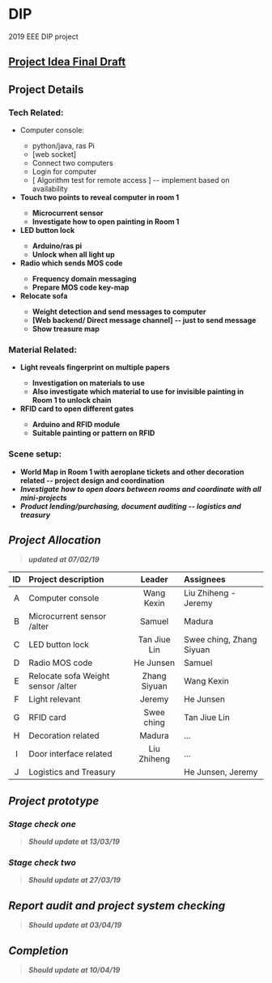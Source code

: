 # DIP
2019 EEE DIP project

## [Project Idea Final Draft](https://docs.google.com/document/d/1BNR6tFHHtjS8roukGrZihPtnKiBkFpX06rpM6a8NON8/edit?usp=sharing)

## Project Details

### Tech Related:

- <A> Computer console: 
  - python/java, ras Pi 
  - [web socket]
  - Connect two computers
  - Login for computer
  - [ Algorithm test for remote access ] -- implement based on availability
- <B> Touch two points to reveal computer in room 1
  - Microcurrent sensor
  - Investigate how to open painting in Room 1
- <C> LED button lock
  - Arduino/ras pi
  - Unlock when all light up
- <D> Radio which sends MOS code
  - Frequency domain messaging
  - Prepare MOS code key-map
- <E> Relocate sofa
  - Weight detection and send messages to computer
  - [Web backend/ Direct message channel] -- just to send message
  - Show treasure map

### Material Related:
- <F> Light reveals fingerprint on multiple papers
  - Investigation on materials to use
  - Also investigate which material to use for invisible painting in Room 1 to unlock chain
- <G> RFID card to open different gates
  - Arduino and RFID module
  - Suitable painting or pattern on RFID

### Scene setup:
- <H> World Map in Room 1 with aeroplane tickets and other decoration related -- project design and coordination
- <I> Investigate how to open doors between rooms and coordinate with all mini-projects
- <J> Product lending/purchasing, document auditing -- logistics and treasury


## Project Allocation

> updated at 07/02/19

| ID    | Project description                | Leader       | Assignees                |
| :---: | :---                               | :---:        | :---                     |
| A     | Computer console                   | Wang Kexin   | Liu Zhiheng - Jeremy     |
| B     | Microcurrent sensor /alter         | Samuel       | Madura                   |
| C     | LED button lock                    | Tan Jiue Lin | Swee ching, Zhang Siyuan |
| D     | Radio MOS code                     | He Junsen    | Samuel                   |
| E     | Relocate sofa Weight sensor /alter | Zhang Siyuan | Wang Kexin               |
| F     | Light relevant                     | Jeremy       | He Junsen                |
| G     | RFID card                          | Swee ching   | Tan Jiue Lin             |
| H     | Decoration related                 | Madura       | ...                      |
| I     | Door interface related             | Liu Zhiheng  | ...                      |
| J     | Logistics and Treasury             |              | He Junsen, Jeremy        |

## Project prototype

### Stage check one

> Should update at 13/03/19

### Stage check two

> Should update at 27/03/19

## Report audit and project system checking

> Should update at 03/04/19

## Completion 

> Should update at 10/04/19
